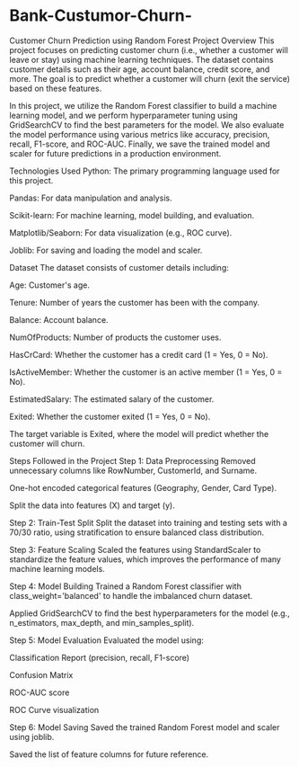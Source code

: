 # Bank-Custumor-Churn-
Customer Churn Prediction using Random Forest
Project Overview
This project focuses on predicting customer churn (i.e., whether a customer will leave or stay) using machine learning techniques. The dataset contains customer details such as their age, account balance, credit score, and more. The goal is to predict whether a customer will churn (exit the service) based on these features.

In this project, we utilize the Random Forest classifier to build a machine learning model, and we perform hyperparameter tuning using GridSearchCV to find the best parameters for the model. We also evaluate the model performance using various metrics like accuracy, precision, recall, F1-score, and ROC-AUC. Finally, we save the trained model and scaler for future predictions in a production environment.

Technologies Used
Python: The primary programming language used for this project.

Pandas: For data manipulation and analysis.

Scikit-learn: For machine learning, model building, and evaluation.

Matplotlib/Seaborn: For data visualization (e.g., ROC curve).

Joblib: For saving and loading the model and scaler.

Dataset
The dataset consists of customer details including:

Age: Customer's age.

Tenure: Number of years the customer has been with the company.

Balance: Account balance.

NumOfProducts: Number of products the customer uses.

HasCrCard: Whether the customer has a credit card (1 = Yes, 0 = No).

IsActiveMember: Whether the customer is an active member (1 = Yes, 0 = No).

EstimatedSalary: The estimated salary of the customer.

Exited: Whether the customer exited (1 = Yes, 0 = No).

The target variable is Exited, where the model will predict whether the customer will churn.

Steps Followed in the Project
Step 1: Data Preprocessing
Removed unnecessary columns like RowNumber, CustomerId, and Surname.

One-hot encoded categorical features (Geography, Gender, Card Type).

Split the data into features (X) and target (y).

Step 2: Train-Test Split
Split the dataset into training and testing sets with a 70/30 ratio, using stratification to ensure balanced class distribution.

Step 3: Feature Scaling
Scaled the features using StandardScaler to standardize the feature values, which improves the performance of many machine learning models.

Step 4: Model Building
Trained a Random Forest classifier with class_weight='balanced' to handle the imbalanced churn dataset.

Applied GridSearchCV to find the best hyperparameters for the model (e.g., n_estimators, max_depth, and min_samples_split).

Step 5: Model Evaluation
Evaluated the model using:

Classification Report (precision, recall, F1-score)

Confusion Matrix

ROC-AUC score

ROC Curve visualization

Step 6: Model Saving
Saved the trained Random Forest model and scaler using joblib.

Saved the list of feature columns for future reference.
